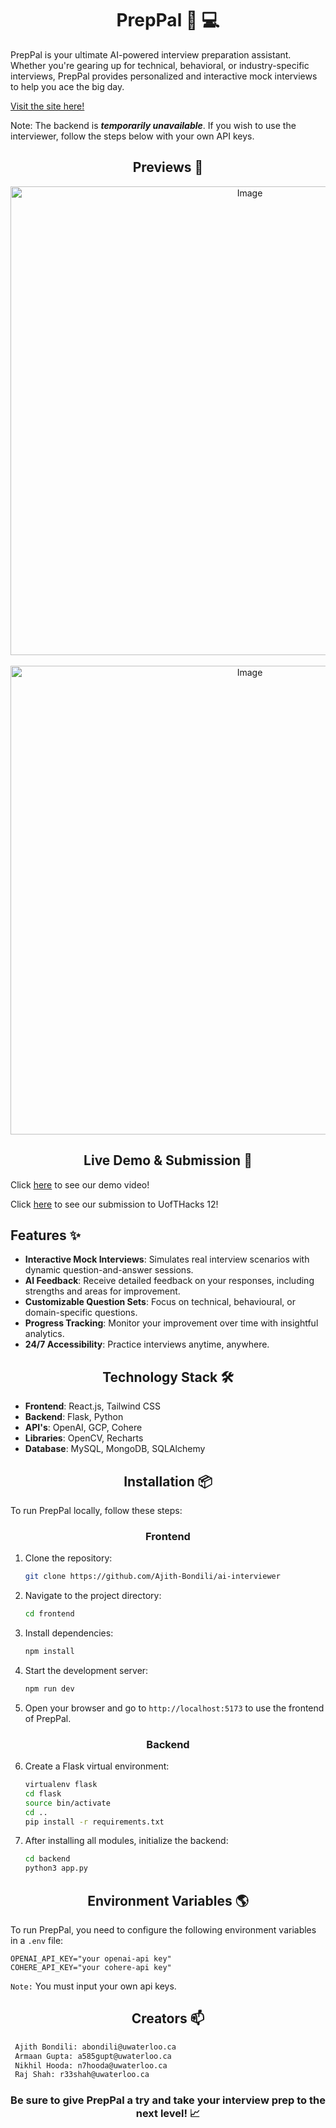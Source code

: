 <div align="center">

# PrepPal :crystal_ball: :computer:

</div>

PrepPal is your ultimate AI-powered interview preparation assistant. Whether you're gearing up for technical, behavioral, or industry-specific interviews, PrepPal provides personalized and interactive mock interviews to help you ace the big day. 

[Visit the site here!](https://prep-pal-ai.vercel.app)

Note: The backend is **_temporarily unavailable_**. If you wish to use the interviewer, follow the steps below with your own API keys.

<div align="center">

## Previews 👀

</div>

<div align="center">
<img width="750" align="center" alt="Image" src="https://github.com/user-attachments/assets/4d59ffa8-b973-47b8-8964-14aea226cb2e" />
</div>

</br>

<div align="center">
<img width="750" align="center" alt="Image" src="https://github.com/user-attachments/assets/b35b5c2e-b314-44e2-8881-ea8e593a452e" />
</div>

<div align="center">
   
## Live Demo & Submission 🚀

</div>

Click [here](https://www.youtube.com/watch?v=0uulnpFgpyc) to see our demo video!

Click [here](https://dorahacks.io/buidl/21711) to see our submission to UofTHacks 12!
   
## Features ✨

</div>

- **Interactive Mock Interviews**: Simulates real interview scenarios with dynamic question-and-answer sessions.
- **AI Feedback**: Receive detailed feedback on your responses, including strengths and areas for improvement.
- **Customizable Question Sets**: Focus on technical, behavioural, or domain-specific questions.
- **Progress Tracking**: Monitor your improvement over time with insightful analytics.
- **24/7 Accessibility**: Practice interviews anytime, anywhere.

<div align="center">
   
## Technology Stack 🛠️

</div>

- **Frontend**: React.js, Tailwind CSS
- **Backend**: Flask, Python
- **API's**: OpenAI, GCP, Cohere
- **Libraries**: OpenCV, Recharts 
- **Database**: MySQL, MongoDB, SQLAlchemy

<div align="center">
   
## Installation 📦

</div>

To run PrepPal locally, follow these steps:

<div align="center">
   
### Frontend

</div>

1. Clone the repository:
   ```bash
   git clone https://github.com/Ajith-Bondili/ai-interviewer
   ```

2. Navigate to the project directory:
   ```bash
   cd frontend
   ```

3. Install dependencies:
   ```bash
   npm install
   ```

4. Start the development server:
   ```bash
   npm run dev
   ```

5. Open your browser and go to `http://localhost:5173` to use the frontend of PrepPal.

<div align="center">
   
### Backend

</div>

6. Create a Flask virtual environment:

   ```bash
   virtualenv flask
   cd flask
   source bin/activate
   cd ..
   pip install -r requirements.txt
   ```

7. After installing all modules, initialize the backend:

   ```bash
   cd backend
   python3 app.py
   ```
   
<div align="center">

## Environment Variables 🌎

</div>

To run PrepPal, you need to configure the following environment variables in a `.env` file:

```env
OPENAI_API_KEY="your openai-api key"
COHERE_API_KEY="your cohere-api key"
```
`Note:` You must input your own api keys.

<div align="center">

## Creators 📫

</div>

  ```bash
   Ajith Bondili: abondili@uwaterloo.ca
   Armaan Gupta: a585gupt@uwaterloo.ca
   Nikhil Hooda: n7hooda@uwaterloo.ca
   Raj Shah: r33shah@uwaterloo.ca
   ```

<div align="center">

### Be sure to give PrepPal a try and take your interview prep to the next level! 📈

</div>

